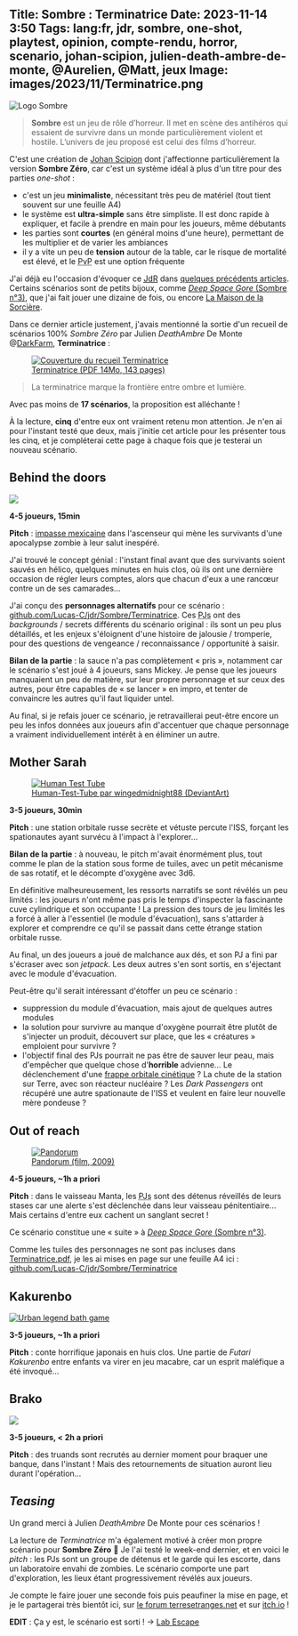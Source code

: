 Title: Sombre : Terminatrice
Date: 2023-11-14 3:50
Tags: lang:fr, jdr, sombre, one-shot, playtest, opinion, compte-rendu, horror, scenario, johan-scipion, julien-death-ambre-de-monte, @Aurelien, @Matt, jeux
Image: images/2023/11/Terminatrice.png
---
<!-- Com'
* [x] email à DeathAmbre
-->

![Logo Sombre](images/jdr/Sombre_logo_jeu_de_role.png)

> **Sombre** est un jeu de rôle d’horreur. Il met en scène des antihéros qui essaient
> de survivre dans un monde particulièrement violent et hostile.
> L’univers de jeu proposé est celui des films d’horreur.

C'est une création de [Johan Scipion](https://www.terresetranges.net/sombre.html) dont j'affectionne particulièrement la version **Sombre Zéro**,
car c'est un système idéal à plus d'un titre pour des parties _one-shot_ :

* c'est un jeu **minimaliste**, nécessitant très peu de matériel (tout tient souvent sur une feuille A4)
* le système est **ultra-simple** sans être simpliste. Il est donc rapide à expliquer,
  et facile à prendre en main pour les joueurs, même débutants
* les parties sont **courtes** (en général moins d'une heure), permettant de les multiplier
  et de varier les ambiances
* il y a vite un peu de **tension** autour de la table, car le risque de mortalité est élevé,
  et le <abbr title="Player versus Player">PvP</abbr> est une option fréquente

J'ai déjà eu l'occasion d'évoquer ce [<abbr title="Jeu de Rôle">JdR</abbr>](/lucas/blog/tag/jdr.html) dans [quelques précédents articles](tag/sombre.html).
Certains scénarios sont de petits bijoux, comme [_Deep Space Gore_ (Sombre n°3)](./espace-profond-et-sanglant.html),
que j'ai fait jouer une dizaine de fois, ou encore [La Maison de la Sorcière](./vous-reprendrez-bien-un-peu-de-sombre.html).

Dans ce dernier article justement, j'avais mentionné la sortie d'un recueil de scénarios
100% _Sombre Zéro_ par Julien _DeathAmbre_ De Monte @[DarkFarm](http://arkhive.free.fr), **Terminatrice** :

<a href="http://arkhive.free.fr/Terminatrice.pdf" target="_blank">
  <figure>
    <img alt="Couverture du recueil Terminatrice" src="images/2023/11/Terminatrice.png">
    <figcaption>Terminatrice (PDF 14Mo, 143 pages)</figcaption>
  </figure>
</a>

> La terminatrice marque la frontière entre ombre et lumière.

Avec pas moins de **17 scénarios**, la proposition est alléchante !

À la lecture, **cinq** d'entre eux ont vraiment retenu mon attention.
Je n'en ai pour l'instant testé que deux, mais j'initie cet article
pour les présenter tous les cinq, et je compléterai cette page
à chaque fois que je testerai un nouveau scénario.

## Behind the doors
![](images/2023/11/DyingLight2-scanlines.jpg)

**4-5 joueurs, 15min**

**Pitch** : [impasse mexicaine](https://fr.wikipedia.org/wiki/Impasse_mexicaine)
dans l'ascenseur qui mène les survivants d'une apocalypse zombie à leur salut inespéré.

J'ai trouvé le concept génial : l'instant final avant que des survivants soient sauvés en hélico,
quelques minutes en huis clos, où ils ont une dernière occasion de régler leurs comptes,
alors que chacun d'eux a une rancœur contre un de ses camarades...

J'ai conçu des **personnages alternatifs** pour ce scénario :
[github.com/Lucas-C/jdr/Sombre/Terminatrice](https://github.com/Lucas-C/jdr/tree/master/Sombre/Terminatrice).
Ces <abbr title="Personnages des Joueurs">PJs</abbr>
ont des _backgrounds_ / secrets différents du scénario original :
ils sont un peu plus détaillés, et les enjeux s'éloignent d'une histoire de jalousie / tromperie,
pour des questions de vengeance / reconnaissance / opportunité à saisir.

**Bilan de la partie** : la sauce n'a pas complètement « pris », notamment car le scénario s'est joué à 4 joueurs, sans Mickey.
Je pense que les joueurs manquaient un peu de matière, sur leur propre personnage et sur ceux des autres,
pour être capables de « se lancer » en impro, et tenter de convaincre les autres qu'il faut liquider untel.

Au final, si je refais jouer ce scénario, je retravaillerai peut-être encore un peu les infos données aux joueurs
afin d'accentuer que chaque personnage a vraiment individuellement intérêt à en éliminer un autre.

## Mother Sarah
<a href="https://www.deviantart.com/wingedmidnight88/art/Human-Test-Tube-395272703" target="_blank">
  <figure>
    <img alt="Human Test Tube" src="images/2023/11/Human-Test-Tube-by-wingedmidnight88.webp">
    <figcaption>Human-Test-Tube par wingedmidnight88 (DeviantArt)</figcaption>
  </figure>
</a>

**3-5 joueurs, 30min**

**Pitch** : une station orbitale russe secrète et vétuste percute l'ISS,
forçant les spationautes ayant survécu à l'impact à l'explorer...

**Bilan de la partie** : à nouveau, le pitch m'avait énormément plus,
tout comme le plan de la station sous forme de tuiles, avec un petit mécanisme de sas rotatif,
et le décompte d'oxygène avec 3d6.

En définitive malheureusement, les ressorts narratifs se sont révélés un peu limités :
les joueurs n'ont même pas pris le temps d'inspecter la fascinante cuve cylindrique et son occupante !
La pression des tours de jeu limités les a forcé à aller à l'essentiel (le module d'évacuation),
sans s'attarder à explorer et comprendre ce qu'il se passait dans cette étrange station orbitale russe.

Au final, un des joueurs a joué de malchance aux dés,
et son PJ a fini par s'écraser avec son _jetpack_.
Les deux autres s'en sont sortis, en s'éjectant avec le module d'évacuation.

Peut-être qu'il serait intéressant d'étoffer un peu ce scénario :

* suppression du module d'évacuation, mais ajout de quelques autres modules
* la solution pour survivre au manque d'oxygène pourrait être plutôt de s'injecter un produit,
  découvert sur place, que les « créatures » emploient pour survivre ?
* l'objectif final des PJs pourrait ne pas être de sauver leur peau,
  mais d'empêcher que quelque chose d'**horrible** advienne...
  Le déclenchement d'une [frappe orbitale cinétique](https://fr.wikipedia.org/wiki/Frappe_orbitale_cin%C3%A9tique) ?
  La chute de la station sur Terre, avec son réacteur nucléaire ?
  Les _Dark Passengers_ ont récupéré une autre spationaute de l'ISS et veulent en faire leur nouvelle mère pondeuse ?

## Out of reach
<a href="https://fr.wikipedia.org/wiki/Pandorum" target="_blank">
  <figure>
    <img alt="Pandorum" src="images/2023/11/pandorum.jpg">
    <figcaption>Pandorum (film, 2009)</figcaption>
  </figure>
</a>

**4-5 joueurs, ~1h a priori**

**Pitch** : dans le vaisseau Manta, les <abbr title="Personnages des Joueurs">PJs</abbr>
sont des détenus réveillés de leurs stases
car une alerte s'est déclenchée dans leur vaisseau pénitentiaire...
Mais certains d'entre eux cachent un sanglant secret !

Ce scénario constitue une « suite » à [_Deep Space Gore_ (Sombre n°3)](./espace-profond-et-sanglant.html).

Comme les tuiles des personnages ne sont pas incluses dans [Terminatrice.pdf](http://arkhive.free.fr/Terminatrice.pdf),
je les ai mises en page sur une feuille A4 ici :
[github.com/Lucas-C/jdr/Sombre/Terminatrice](https://github.com/Lucas-C/jdr/blob/master/Sombre/Terminatrice/)

## Kakurenbo
[![Urban legend bath game](images/2023/11/urban-legend-bath-game.jpg)](https://aminoapps.com/c/geek-geek/page/blog/urban-legend-daruma-san-the-bath-game/q7nz_2ehRuD0PweqWPNGJ5kZXPraZwDDg)

**3-5 joueurs, ~1h a priori**

**Pitch** : conte horrifique japonais en huis clos.
Une partie de _Futari Kakurenbo_ entre enfants va virer en jeu macabre, car un esprit maléfique a été invoqué...

## Brako
![](images/2023/11/TheLeagueOfGentlemen-1960.jpg)

**3-5 joueurs, < 2h a priori**

**Pitch** : des truands sont recrutés au dernier moment pour braquer une banque, dans l'instant !
Mais des retournements de situation auront lieu durant l'opération...

## _Teasing_
Un grand merci à Julien _DeathAmbre_ De Monte pour ces scénarios !

La lecture de _Terminatrice_ m'a également motivé à créer mon propre scénario pour **Sombre Zéro** 🙂
Je l'ai testé le week-end dernier, et en voici le _pitch_ :
les PJs sont un groupe de détenus et le garde qui les escorte, dans un laboratoire envahi de zombies.
Le scénario comporte une part d'exploration, les lieux étant progressivement révélés aux joueurs.

Je compte le faire jouer une seconde fois puis peaufiner la mise en page,
et je le partagerai très bientôt ici, sur [le forum terresetranges.net](https://www.terresetranges.net/forums/)
et sur [itch.io](https://lucas-c.itch.io/) !

**EDIT** : Ça y est, le scénario est sorti ! → [Lab Escape](sombre-lab-escape.html)
